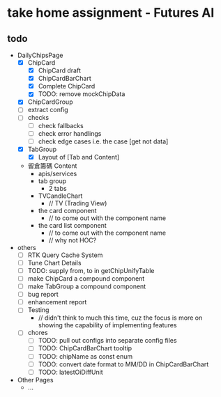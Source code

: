 # take home assignment - Futures AI

## todo
- DailyChipsPage
  - [x] ChipCard
    - [x] ChipCard draft
    - [x] ChipCardBarChart
    - [x] Complete ChipCard
    - [x] TODO: remove mockChipData
  - [x] ChipCardGroup
  - [ ] extract config
  - [ ] checks
    - [ ] check fallbacks
    - [ ] check error handlings
    - [ ] check edge cases i.e. the case [get not data]
  - [x] TabGroup
    - [x] Layout of [Tab and Content]
  - 留倉籌碼 Content
    - apis/services
    - tab group
      - 2 tabs
    - TVCandleChart
      - // TV (Trading View)
    - the card component 
      - // to come out with the component name
    - the card list component 
      - // to come out with the component name
      - // why not HOC?
- others
  - [ ] RTK Query Cache System
  - [ ] Tune Chart Details
  - [ ] TODO: supply from, to in getChipUnifyTable
  - [ ] make ChipCard a compound component
  - [ ] make TabGroup a compound component
  - [ ] bug report
  - [ ] enhancement report
  - [ ] Testing 
    - // didn't think to much this time, cuz the focus is more on showing the capability of implementing features
  - [ ] chores
    - [ ] TODO: pull out configs into separate config files
    - [ ] TODO: ChipCardBarChart tooltip
    - [ ] TODO: chipName as const enum
    - [ ] TODO: convert date format to MM/DD in ChipCardBarChart
    - [ ] TODO: latestOiDiffUnit
- Other Pages
  - ...
